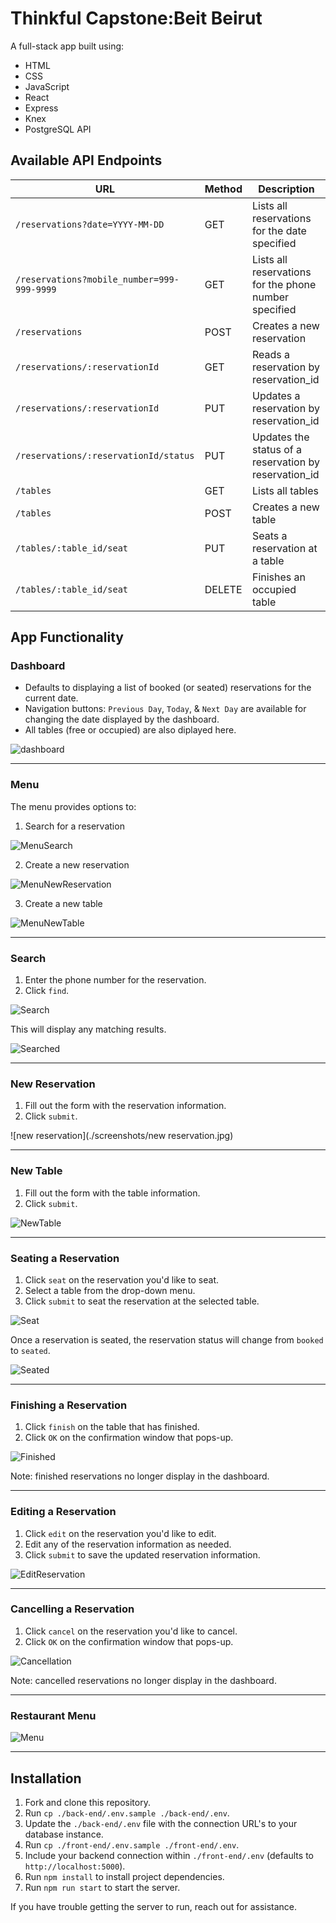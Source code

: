 # Thinkful Capstone:Beit Beirut



A full-stack app built using:
- HTML
- CSS
- JavaScript
- React
- Express
- Knex
- PostgreSQL API

## Available API Endpoints

| URL | Method | Description |
| ---------------- | ----- | ---------------------------------------------------------------- |
| `/reservations?date=YYYY-MM-DD` | GET | Lists all reservations for the date specified |
| `/reservations?mobile_number=999-999-9999` | GET | Lists all reservations for the phone number specified |
| `/reservations` | POST | Creates a new reservation |
| `/reservations/:reservationId` | GET | Reads a reservation by reservation_id |
| `/reservations/:reservationId` | PUT | Updates a reservation by reservation_id |
| `/reservations/:reservationId/status` | PUT | Updates the status of a reservation by reservation_id  |
| `/tables` | GET | Lists all tables |
| `/tables` | POST | Creates a new table |
| `/tables/:table_id/seat` | PUT | Seats a reservation at a table |
| `/tables/:table_id/seat` | DELETE | Finishes an occupied table |

## App Functionality

### Dashboard

- Defaults to displaying a list of booked (or seated) reservations for the current date.  
- Navigation buttons: `Previous Day`, `Today`, & `Next Day` are available for changing the date displayed by the dashboard.
- All tables (free or occupied) are also diplayed here.

![dashboard](./screenshots/dashboard.jpg)

---

### Menu

The menu provides options to:
1. Search for a reservation

![MenuSearch](./screenshots/MenuSearch.jpeg)

2. Create a new reservation 

![MenuNewReservation](./screenshots/MenuNewReservation.jpeg)

3. Create a new table

![MenuNewTable](./screenshots/MenuNewTable.jpeg)

---

### Search

1. Enter the phone number for the reservation.
1. Click `find`.

![Search](./screenshots/Search.jpg)

This will display any matching results.

![Searched](./screenshots/searched.jpg)

---

### New Reservation

1. Fill out the form with the reservation information.
1. Click `submit`.

![new reservation](./screenshots/new reservation.jpg)

---

### New Table

1. Fill out the form with the table information.
1. Click `submit`.

![NewTable](./screenshots/NewTable.jpg)

---

### Seating a Reservation

1. Click `seat` on the reservation you'd like to seat.
1. Select a table from the drop-down menu.
1. Click `submit` to seat the reservation at the selected table.

![Seat](./screenshots/Seat.jpg)

Once a reservation is seated, the reservation status will change from `booked` to `seated`.

![Seated](./screenshots/Seated.jpg)

---

### Finishing a Reservation

1. Click `finish` on the table that has finished.
1. Click `OK` on the confirmation window that pops-up.

![Finished](./screenshots/Finished.jpg)

Note: finished reservations no longer display in the dashboard.

---

### Editing a Reservation

1. Click `edit` on the reservation you'd like to edit.
1. Edit any of the reservation information as needed.
1. Click `submit` to save the updated reservation information.

![EditReservation](./screenshots/EditReservation.jpg)

---

### Cancelling a Reservation

1. Click `cancel` on the reservation you'd like to cancel.
1. Click `OK` on the confirmation window that pops-up.

![Cancellation](./screenshots/Cancellation.jpg)

Note: cancelled reservations no longer display in the dashboard.

---

### Restaurant Menu

![Menu](./screenshots/Menu.jpg)

---

## Installation

1. Fork and clone this repository.
1. Run `cp ./back-end/.env.sample ./back-end/.env`.
1. Update the `./back-end/.env` file with the connection URL's to your database instance.
1. Run `cp ./front-end/.env.sample ./front-end/.env`.
1. Include your backend connection within `./front-end/.env` (defaults to `http://localhost:5000`).
1. Run `npm install` to install project dependencies.
1. Run `npm run start` to start the server.

If you have trouble getting the server to run, reach out for assistance.

